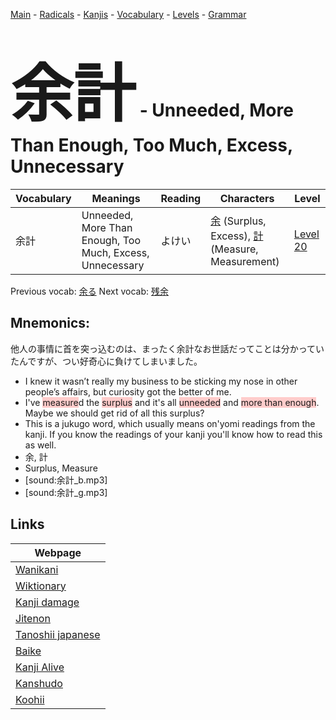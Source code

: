 <style> bigfont {font-size: 100px}</style>
[Main](../README.md) -
[Radicals](../radicals.md) -
[Kanjis](../kanjis.md) -
[Vocabulary](../vocabulary.md) -
[Levels](../levels.md) -
[Grammar](../grammar.md)
# <bigfont> 余計</bigfont> - Unneeded, More Than Enough, Too Much, Excess, Unnecessary 

| Vocabulary | Meanings | Reading | Characters | Level |
| --- | --- | --- | --- | --- |
| 余計 | Unneeded, More Than Enough, Too Much, Excess, Unnecessary | よけい |  [余](../kanjis/余.md) (Surplus, Excess), [計](../kanjis/計.md) (Measure, Measurement) | [Level 20](../levels/wk_level20.md) |

Previous vocab: [余る](余る.md) Next vocab: [残余](残余.md) 

## Mnemonics:
他人の事情に首を突っ込むのは、まったく余計なお世話だってことは分かっていたんですが、つい好奇心に負けてしまいました。
* I knew it wasn’t really my business to be sticking my nose in other people’s affairs, but curiosity got the better of me.
* I've <span style="background-color:#ffcccb"> measure</span>d the <span style="background-color:#ffcccb"> surplus</span> and it's all <span style="background-color:#ffcccb"> unneeded</span> and <span style="background-color:#ffcccb"> more than enough</span>. Maybe we should get rid of all this surplus?
* This is a jukugo word, which usually means on'yomi readings from the kanji. If you know the readings of your kanji you'll know how to read this as well.
* 余, 計
* Surplus, Measure
* [sound:余計_b.mp3]
* [sound:余計_g.mp3]


## Links 

| Webpage |
| --- |
| [Wanikani          ](https://www.wanikani.com/kanji/余計) |
| [Wiktionary        ](https://en.wiktionary.org/wiki/余計) |
| [Kanji damage      ](http://www.kanjidamage.com/kanji/search?utf8=✓&q=余計) |
| [Jitenon           ](https://jitenon.com/kanji/余計) |
| [Tanoshii japanese ](https://www.tanoshiijapanese.com/dictionary/kanji.cfm?k=余計) |
| [Baike             ](https://baike.baidu.com/item/余計) |
| [Kanji Alive       ](https://app.kanjialive.com/余計) |
| [Kanshudo          ](https://www.kanshudo.com/searchmn?q=余計) |
| [Koohii            ](https://kanji.koohii.com/study/kanji/余計) |
